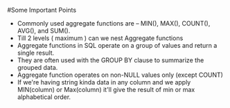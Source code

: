 #Some Important Points
 - Commonly used aggregate functions are – MIN(), MAX(), COUNT(), AVG(), and SUM().
 - Till 2 levels ( maximum ) can we nest Aggregate functions
 - Aggregate functions in SQL operate on a group of values and return a single result.
 - They are often used with the GROUP BY clause to summarize the grouped data.
 - Aggregate function operates on non-NULL values only (except COUNT)
 - If we're having string kinda data in any column and we apply MIN(column) or Max(column) it'll give the result of min or max alphabetical order.
